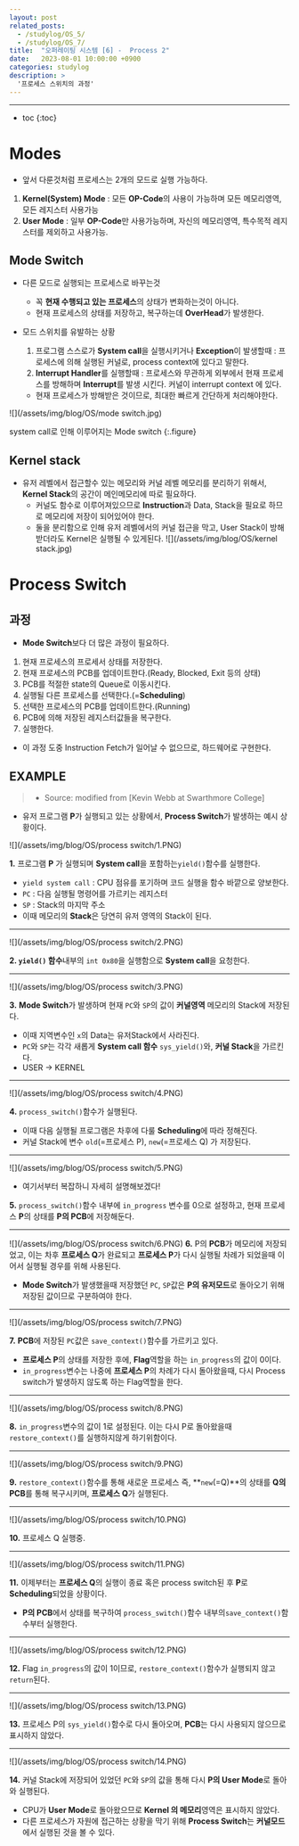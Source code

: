 ```yaml
---
layout: post
related_posts:
  - /studylog/OS_5/
  - /studylog/OS_7/
title:  "오퍼레이팅 시스템 [6] -  Process 2"
date:   2023-08-01 10:00:00 +0900
categories: studylog
description: >
  '프로세스 스위치의 과정'
---
```

* * *
* toc
{:toc}

# Modes
* 앞서 다룬것처럼 프로세스는 2개의 모드로 실행 가능하다.
1. **Kernel(System) Mode** 
: 모든 **OP-Code**의 사용이 가능하며 모든 메모리영역, 모든 레지스터 사용가능
2. **User Mode**
: 일부 **OP-Code**만 사용가능하며, 자신의 메모리영역, 특수목적 레지스터를 제외하고 사용가능.

## Mode Switch
* 다른 모드로 실행되는 프로세스로 바꾸는것
  * 꼭 **현재 수행되고 있는 프로세스**의 상태가 변화하는것이 아니다.
  * 현재 프로세스의 상태를 저장하고, 복구하는데 **OverHead**가 발생한다.

* 모드 스위치를 유발하는 상황
  1. 프로그램 스스로가 **System call**을 실행시키거나 **Exception**이 발생할때
  : 프로세스에 의해 실행된 커널로, process context에 있다고 말한다.
  2. **Interrupt Handler**를 실행할때
  : 프로세스와 무관하게 외부에서 현재 프로세스를 방해하며 **Interrupt**를 발생 시킨다. 커널이 interrupt context 에 있다.
  * 현재 프로세스가 방해받은 것이므로, 최대한 빠르게 간단하게 처리해야한다.

![](/assets/img/blog/OS/mode switch.jpg)

system call로 인해 이루어지는 Mode switch
{:.figure}

## Kernel stack

* 유저 레벨에서 접근할수 있는 메모리와 커널 레벨 메모리를 분리하기 위해서, **Kernel Stack**의 공간이 메인메모리에 따로 필요하다.
  * 커널도 함수로 이루어져있으므로 **Instruction**과 Data, Stack을 필요로 하므로 메모리에 저장이 되어있어야 한다.
  * 둘을 분리함으로 인해 유저 레벨에서의 커널 접근을 막고, User Stack이 방해받더라도 Kernel은 실행될 수 있게된다.
![](/assets/img/blog/OS/kernel stack.jpg)

# Process Switch

## 과정
* **Mode Switch**보다 더 많은 과정이 필요하다.
1. 현재 프로세스의 프로세서 상태를 저장한다.
2. 현재 프로세스의 PCB를 업데이트한다.(Ready, Blocked, Exit 등의 상태)
3. PCB를 적절한 state의 Queue로 이동시킨다. 
4. 실행될 다른 프로세스를 선택한다.(=**Scheduling**)
5. 선택한 프로세스의 PCB를 업데이트한다.(Running)
6. PCB에 의해 저장된 레지스터값들을 복구한다.
7. 실행한다.

* 이 과정 도중 Instruction Fetch가 일어날 수 없으므로, 하드웨어로 구현한다.

## EXAMPLE

> * Source: modified from [Kevin Webb at Swarthmore College]

* 유저 프로그램 **P**가 실행되고 있는 상황에서, **Process Switch**가 발생하는 예시 상황이다.

![](/assets/img/blog/OS/process switch/1.PNG)

**1.** 프로그램 **P** 가 실행되며 **System call**을 포함하는`yield()`함수를 실행한다.   
  * `yield system call` : CPU 점유를 포기하며 코드 실행을 함수 바깥으로 양보한다.
  * `PC` : 다음 실행될 명령어를 가르키는 레지스터
  * `SP` : Stack의 마지막 주소
* 이때 메모리의 **Stack**은 당연히 유저 영역의 Stack이 된다.

* * *
![](/assets/img/blog/OS/process switch/2.PNG)

**2. `yield()` 함수**내부의 `int 0x80`을 실행함으로 **System call**을 요청한다.

* * *

![](/assets/img/blog/OS/process switch/3.PNG)

**3.** **Mode Switch**가 발생하며 현재 `PC`와 `SP`의 값이 **커널영역** 메모리의 Stack에 저장된다. 
* 이때 지역변수인 `x`의 Data는 유저Stack에서 사라진다.
* `PC`와 `SP`는 각각 새롭게 **System call 함수** `sys_yield()`와, **커널 Stack**을 가르킨다.
* USER -> KERNEL

* * *

![](/assets/img/blog/OS/process switch/4.PNG)

**4.** `process_switch()`함수가 실행된다.
* 이때 다음 실행될 프로그램은 차후에 다룰 **Scheduling**에 따라 정해진다.
* 커널 Stack에 변수 `old`(=프로세스 P), `new`(=프로세스 Q) 가 저장된다.

* * *

![](/assets/img/blog/OS/process switch/5.PNG)

* 여기서부터 복잡하니 자세히 설명해보겠다!

**5.** `process_switch()`함수 내부에 `in_progress` 변수를 0으로 설정하고, 현재 프로세스 **P**의 상태를 **P의 PCB**에 저장해둔다.

* * *

![](/assets/img/blog/OS/process switch/6.PNG)
**6.** P의 **PCB**가 메모리에 저장되었고, 이는 차후 **프로세스 Q**가 완료되고 **프로세스 P**가 다시 실행될 차례가 되었을때 이어서 실행될 경우를 위해 사용된다.
  * **Mode Switch**가 발생했을때 저장했던 `PC`, `SP`값은 **P의 유저모드**로 돌아오기 위해 저장된 값이므로 구분하여야 한다.


* * * 

![](/assets/img/blog/OS/process switch/7.PNG)

**7.** **PCB**에 저장된 `PC`값은 `save_context()`함수를 가르키고 있다.
* **프로세스 P**의 상태를 저장한 후에, **Flag**역할을 하는 `in_progress`의 값이 0이다.
* `in_progress`변수는 나중에 **프로세스 P**의 차례가 다시 돌아왔을때, 다시 Process switch가 발생하지 않도록 하는 Flag역할을 한다.

* * *

![](/assets/img/blog/OS/process switch/8.PNG)

**8.** `in_progress`변수의 값이 1로 설정된다. 이는 다시 P로 돌아왔을때 `restore_context()`를 실행하지않게 하기위함이다.

* * *

![](/assets/img/blog/OS/process switch/9.PNG)

**9.** `restore_context()`함수를 통해 새로운 프로세스 즉, **`new`(=Q)**의 상태를 **Q의 PCB**를 통해 복구시키며, **프로세스 Q**가 실행된다.

* * *

![](/assets/img/blog/OS/process switch/10.PNG)

**10.** 프로세스 Q 실행중.

* * *

![](/assets/img/blog/OS/process switch/11.PNG)

**11.** 이제부터는 **프로세스 Q**의 실행이 종료 혹은 process switch된 후 **P**로 **Scheduling**되었을 상황이다.
* **P의 PCB**에서 상태를 복구하여 `process_switch()`함수 내부의`save_context()`함수부터 실행한다.

* * *

![](/assets/img/blog/OS/process switch/12.PNG)

**12.** Flag `in_progress`의 값이 1이므로, `restore_context()`함수가 실행되지 않고 `return`된다.

* * *

![](/assets/img/blog/OS/process switch/13.PNG)

**13.** 프로세스 P의 `sys_yield()`함수로 다시 돌아오며, **PCB**는 다시 사용되지 않으므로 표시하지 않았다.

* * *

![](/assets/img/blog/OS/process switch/14.PNG)

**14.** 커널 Stack에 저장되어 있었던 `PC`와 `SP`의 값을 통해 다시 **P의 User Mode**로 돌아와 실행된다.
* CPU가 **User Mode**로 돌아왔으므로 **Kernel 의 메모리**영역은 표시하지 않았다.
* 다른 프로세스가 자원에 접근하는 상황을 막기 위해 **Process Switch**는 **커널모드**에서 실행된 것을 볼 수 있다.